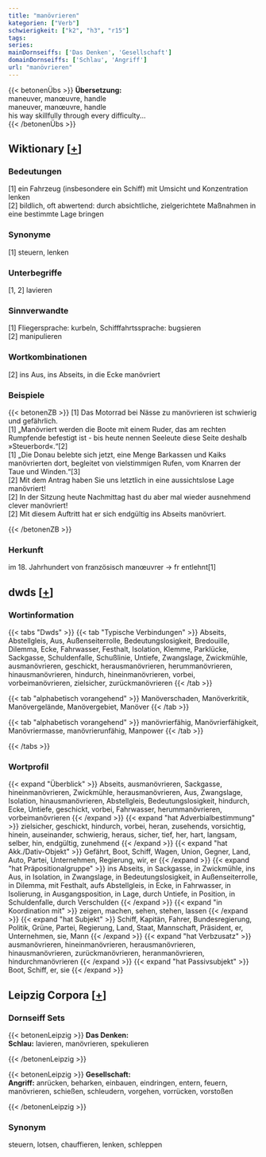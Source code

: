 ```yaml
---
title: "manövrieren"
kategorien: ["Verb"]
schwierigkeit: ["k2", "h3", "r15"]
tags:
series:
mainDornseiffs: ['Das Denken', 'Gesellschaft']
domainDornseiffs: ['Schlau', 'Angriff']
url: "manövrieren"
---
```


{{< betonenÜbs >}}
**Übersetzung:**  
maneuver, manœuvre, handle  
maneuver, manœuvre, handle  
his way skillfully through every difficulty...  
{{< /betonenÜbs >}}

## Wiktionary [[+](https://de.wiktionary.org/wiki/manövrieren)]

### Bedeutungen
[1] ein Fahrzeug (insbesondere ein Schiff) mit Umsicht und Konzentration lenken  
[2] bildlich, oft abwertend: durch absichtliche, zielgerichtete Maßnahmen in eine bestimmte Lage bringen  

### Synonyme
[1] steuern, lenken  

### Unterbegriffe
[1, 2] lavieren  

### Sinnverwandte
[1] Fliegersprache: kurbeln, Schifffahrtssprache: bugsieren  
[2] manipulieren  

### Wortkombinationen
[2] ins Aus, ins Abseits, in die Ecke manövriert  

### Beispiele
{{< betonenZB >}}
[1] Das Motorrad bei Nässe zu manövrieren ist schwierig und gefährlich.  
[1] „Manövriert werden die Boote mit einem Ruder, das am rechten Rumpfende befestigt ist - bis heute nennen Seeleute diese Seite deshalb »Steuerbord«.“[2]  
[1] „Die Donau belebte sich jetzt, eine Menge Barkassen und Kaiks manövrierten dort, begleitet von vielstimmigen Rufen, vom Knarren der Taue und Winden.“[3]  
[2] Mit dem Antrag haben Sie uns letztlich in eine aussichtslose Lage manövriert!  
[2] In der Sitzung heute Nachmittag hast du aber mal wieder ausnehmend clever manövriert!  
[2] Mit diesem Auftritt hat er sich endgültig ins Abseits manövriert.  

{{< /betonenZB >}}
### Herkunft
im 18. Jahrhundert von französisch manœuvrer → fr entlehnt[1]  



## dwds [[+](https://www.dwds.de/wb/manövrieren)]

### Wortinformation
{{< tabs "Dwds" >}}
{{< tab "Typische Verbindungen" >}}
Abseits, Abstellgleis, Aus, Außenseiterrolle, Bedeutungslosigkeit, Bredouille, Dilemma, Ecke, Fahrwasser, Festhalt, Isolation, Klemme, Parklücke, Sackgasse, Schuldenfalle, Schußlinie, Untiefe, Zwangslage, Zwickmühle, ausmanövrieren, geschickt, herausmanövrieren, herummanövrieren, hinausmanövrieren, hindurch, hineinmanövrieren, vorbei, vorbeimanövrieren, zielsicher, zurückmanövrieren
{{< /tab >}}

{{< tab "alphabetisch vorangehend" >}}
Manöverschaden, Manöverkritik, Manövergelände, Manövergebiet, Manöver
{{< /tab >}}

{{< tab "alphabetisch vorangehend" >}}
manövrierfähig, Manövrierfähigkeit, Manövriermasse, manövrierunfähig, Manpower
{{< /tab >}}

{{< /tabs >}}

### Wortprofil
{{< expand "Überblick" >}} Abseits, ausmanövrieren, Sackgasse, hineinmanövrieren, Zwickmühle, herausmanövrieren, Aus, Zwangslage, Isolation, hinausmanövrieren, Abstellgleis, Bedeutungslosigkeit, hindurch, Ecke, Untiefe, geschickt, vorbei, Fahrwasser, herummanövrieren, vorbeimanövrieren {{< /expand >}}
{{< expand "hat Adverbialbestimmung" >}} zielsicher, geschickt, hindurch, vorbei, heran, zusehends, vorsichtig, hinein, auseinander, schwierig, heraus, sicher, tief, her, hart, langsam, selber, hin, endgültig, zunehmend {{< /expand >}}
{{< expand "hat Akk./Dativ-Objekt" >}} Gefährt, Boot, Schiff, Wagen, Union, Gegner, Land, Auto, Partei, Unternehmen, Regierung, wir, er {{< /expand >}}
{{< expand "hat Präpositionalgruppe" >}} ins Abseits, in Sackgasse, in Zwickmühle, ins Aus, in Isolation, in Zwangslage, in Bedeutungslosigkeit, in Außenseiterrolle, in Dilemma, mit Festhalt, aufs Abstellgleis, in Ecke, in Fahrwasser, in Isolierung, in Ausgangsposition, in Lage, durch Untiefe, in Position, in Schuldenfalle, durch Verschulden {{< /expand >}}
{{< expand "in Koordination mit" >}} zeigen, machen, sehen, stehen, lassen {{< /expand >}}
{{< expand "hat Subjekt" >}} Schiff, Kapitän, Fahrer, Bundesregierung, Politik, Grüne, Partei, Regierung, Land, Staat, Mannschaft, Präsident, er, Unternehmen, sie, Mann {{< /expand >}}
{{< expand "hat Verbzusatz" >}} ausmanövrieren, hineinmanövrieren, herausmanövrieren, hinausmanövrieren, zurückmanövrieren, heranmanövrieren, hindurchmanövrieren {{< /expand >}}
{{< expand "hat Passivsubjekt" >}} Boot, Schiff, er, sie {{< /expand >}}

## Leipzig Corpora [[+](https://corpora.uni-leipzig.de/en/res?word=manövrieren&corpusId=deu_newscrawl-public_2018)]

### Dornseiff Sets
{{< betonenLeipzig >}}
**Das Denken:**  
**Schlau:** lavieren, manövrieren, spekulieren  

{{< /betonenLeipzig >}}


{{< betonenLeipzig >}}
**Gesellschaft:**  
**Angriff:** anrücken, beharken, einbauen, eindringen, entern, feuern, manövrieren, schießen, schleudern, vorgehen, vorrücken, vorstoßen  

{{< /betonenLeipzig >}}

### Synonym
steuern, lotsen, chauffieren, lenken, schleppen

